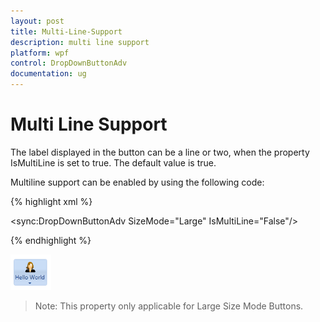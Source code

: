 ```yaml
---
layout: post
title: Multi-Line-Support
description: multi line support
platform: wpf
control: DropDownButtonAdv
documentation: ug
---
```


# Multi Line Support

The label displayed in the button can be a line or two, when the property IsMultiLine is set to true. The default value is true.

Multiline support can be enabled by using the following code:



{% highlight xml %}

<sync:DropDownButtonAdv SizeMode="Large" IsMultiLine="False"/>

{% endhighlight %}

![](Multi-Line-Support_images/Multi-Line-Support_img1.png)



> Note: This property only applicable for Large Size Mode Buttons.



